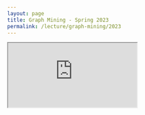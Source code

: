 ```yaml
---
layout: page
title: Graph Mining - Spring 2023
permalink: /lecture/graph-mining/2023
---
```


<iframe id="external-page" onload="resizeIframe(this)" src="https://ns-cuk.notion.site/Syllabus-Graph-Mining-0b9257569a0e4ad3be2bac9ed427a4ed"></iframe>
